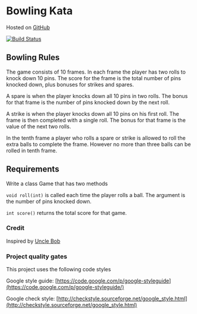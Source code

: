 # Bowling Kata

Hosted on [GitHub](https://github.com/joemckevitt/bowling-kata)

[![Build Status](https://travis-ci.org/joemckevitt/bowling-kata.svg?branch=master)](https://travis-ci.org/joemckevitt/bowling-kata)

## Bowling Rules
The game consists of 10 frames. In each frame the player has two rolls to knock down 10 pins. The score for the frame is the total number of pins knocked down, plus bonuses for strikes and spares.


A spare is when the player knocks down all 10 pins in two rolls. The bonus for that frame is the number of pins knocked down by the next roll.


A strike is when the player knocks down all 10 pins on his first roll. The frame is then completed with a single roll. The bonus for that frame is the value of the next two rolls.


In the tenth frame a player who rolls a spare or strike is allowed to roll the extra balls to complete the frame. However no more than three balls can be rolled in tenth frame.


## Requirements
Write a class Game that has two methods

`void roll(int)` is called each time the player rolls a ball. The argument is the number of pins knocked down.

`int score()` returns the total score for that game.


### Credit
Inspired by [Uncle Bob](http://butunclebob.com/ArticleS.UncleBob.TheBowlingGameKata)

### Project quality gates
This project uses the following code styles

Google style guide:
[https://code.google.com/p/google-styleguide](https://code.google.com/p/google-styleguide/)

Google check style:
[http://checkstyle.sourceforge.net/google_style.html](http://checkstyle.sourceforge.net/google_style.html)
